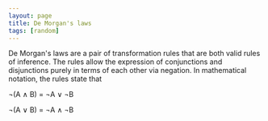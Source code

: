 ```yaml
---
layout: page
title: De Morgan's laws
tags: [random]
---
```


De Morgan's laws are a pair of transformation rules that are both valid rules
of inference. The rules allow the expression of conjunctions and disjunctions
purely in terms of each other via negation. In mathematical notation, the rules
state that

¬(A ∧ B) = ¬A ∨ ¬B

¬(A ∨ B) = ¬A ∧ ¬B
